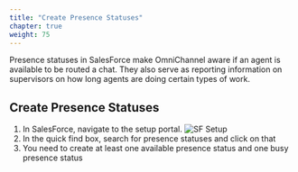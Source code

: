 ```yaml
---
title: "Create Presence Statuses"
chapter: true
weight: 75
---
```


Presence statuses in SalesForce make OmniChannel aware if an agent is available to be routed a chat. They also serve as reporting information on supervisors on how long agents are doing certain types of work. 

## Create Presence Statuses
1. In SalesForce, navigate to the setup portal. 
![SF Setup](/images/SFSetup.jpg)
2. In the quick find box, search for presence statuses and click on that
3. You need to create at least one available presence status and one busy presence status